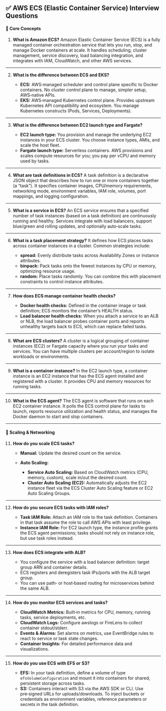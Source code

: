 ## ✅ AWS ECS (Elastic Container Service) Interview Questions

#### 🔹 Core Concepts

1. **What is Amazon ECS?**
   Amazon Elastic Container Service (ECS) is a fully managed container orchestration service that lets you run, stop, and manage Docker containers at scale. It handles scheduling, cluster management, service discovery, load balancing integration, and integrates with IAM, CloudWatch, and other AWS services.
---
2. **What is the difference between ECS and EKS?**

   * **ECS:** AWS‑managed scheduler and control plane specific to Docker containers. No cluster control plane to manage, simpler setup, AWS‑native APIs.
   * **EKS:** AWS‑managed Kubernetes control plane. Provides upstream Kubernetes API compatibility and ecosystem. You manage Kubernetes constructs (Pods, Services, Deployments).
---
3. **What is the difference between EC2 launch type and Fargate?**

   * **EC2 launch type:** You provision and manage the underlying EC2 instances in your ECS cluster. You choose instance types, AMIs, and scale the host fleet.
   * **Fargate launch type:** Serverless containers. AWS provisions and scales compute resources for you; you pay per vCPU and memory used by tasks.
---
4. **What are task definitions in ECS?**
   A task definition is a declarative JSON object that describes how to run one or more containers together (a “task”). It specifies container images, CPU/memory requirements, networking mode, environment variables, IAM role, volumes, port mappings, and logging configuration.
---
5. **What is a service in ECS?**
   An ECS service ensures that a specified number of task instances (based on a task definition) are continuously running and healthy. Services integrate with load balancers, support blue/green and rolling updates, and optionally auto‑scale tasks.
---
6. **What is a task placement strategy?**
   It defines how ECS places tasks across container instances in a cluster. Common strategies include:

   * **spread:** Evenly distribute tasks across Availability Zones or instance attributes.
   * **binpack:** Pack tasks onto the fewest instances by CPU or memory, optimizing resource usage.
   * **random:** Place tasks randomly.
     You can combine this with placement constraints to control instance attributes.
---
7. **How does ECS manage container health checks?**

   * **Docker health checks:** Defined in the container image or task definition; ECS monitors the container’s HEALTH status.
   * **Load balancer health checks:** When you attach a service to an ALB or NLB, the load balancer probes container ports and reports unhealthy targets back to ECS, which can replace failed tasks.
---
8. **What are ECS clusters?**
   A cluster is a logical grouping of container instances (EC2) or Fargate capacity where you run your tasks and services. You can have multiple clusters per account/region to isolate workloads or environments.
---
9. **What is a container instance?**
   In the EC2 launch type, a container instance is an EC2 instance that has the ECS agent installed and registered with a cluster. It provides CPU and memory resources for running tasks.
---
10. **What is the ECS agent?**
    The ECS agent is software that runs on each EC2 container instance. It polls the ECS control plane for tasks to launch, reports resource utilization and health status, and manages the Docker daemon to start and stop containers.

---

#### 🔹 Scaling & Networking

11. **How do you scale ECS tasks?**

    * **Manual:** Update the desired count on the service.
    * **Auto Scaling:**

      * **Service Auto Scaling:** Based on CloudWatch metrics (CPU, memory, custom), scale in/out the desired count.
      * **Cluster Auto Scaling (EC2):** Automatically adjusts the EC2 instance fleet via the ECS Cluster Auto Scaling feature or EC2 Auto Scaling Groups.
---
12. **How do you secure ECS tasks with IAM roles?**

    * **Task IAM Role:** Attach an IAM role to the task definition. Containers in that task assume the role to call AWS APIs with least privilege.
    * **Instance IAM Role:** For EC2 launch type, the instance profile grants the ECS agent permissions; tasks should not rely on instance role, but use task roles instead.
---
13. **How does ECS integrate with ALB?**

    * You configure the service with a load balancer definition: target group ARN and container details.
    * ECS registers and deregisters task IPs/ports with the ALB target group.
    * You can use path‑ or host‑based routing for microservices behind the same ALB.
---
14. **How do you monitor ECS services and tasks?**

    * **CloudWatch Metrics:** Built‑in metrics for CPU, memory, running tasks, service deployments, etc.
    * **CloudWatch Logs:** Configure awslogs or FireLens to collect container stdout/stderr.
    * **Events & Alarms:** Set alarms on metrics, use EventBridge rules to react to service or task state changes.
    * **Container Insights:** For detailed performance data and visualizations.
---
15. **How do you use ECS with EFS or S3?**

    * **EFS:** In your task definition, define a volume of type `efsVolumeConfiguration` and mount it into containers for shared, persistent storage across tasks.
    * **S3:** Containers interact with S3 via the AWS SDK or CLI. Use pre‑signed URLs for uploads/downloads. To inject buckets or credentials as environment variables, reference parameters or secrets in the task definition.
